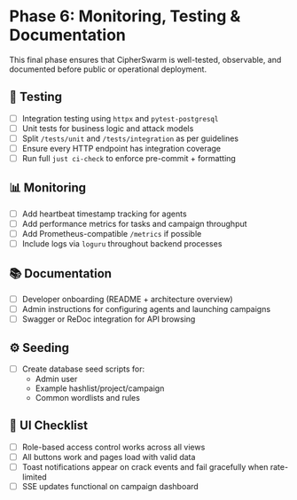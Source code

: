 # Phase 6: Monitoring, Testing & Documentation

This final phase ensures that CipherSwarm is well-tested, observable, and documented before public or operational deployment.

## 🧪 Testing

-   [ ] Integration testing using `httpx` and `pytest-postgresql`
-   [ ] Unit tests for business logic and attack models
-   [ ] Split `/tests/unit` and `/tests/integration` as per guidelines
-   [ ] Ensure every HTTP endpoint has integration coverage
-   [ ] Run full `just ci-check` to enforce pre-commit + formatting

## 📊 Monitoring

-   [ ] Add heartbeat timestamp tracking for agents
-   [ ] Add performance metrics for tasks and campaign throughput
-   [ ] Add Prometheus-compatible `/metrics` if possible
-   [ ] Include logs via `loguru` throughout backend processes

## 📚 Documentation

-   [ ] Developer onboarding (README + architecture overview)
-   [ ] Admin instructions for configuring agents and launching campaigns
-   [ ] Swagger or ReDoc integration for API browsing

## ⚙️ Seeding

-   [ ] Create database seed scripts for:
    -   Admin user
    -   Example hashlist/project/campaign
    -   Common wordlists and rules

## 🔁 UI Checklist

-   [ ] Role-based access control works across all views
-   [ ] All buttons work and pages load with valid data
-   [ ] Toast notifications appear on crack events and fail gracefully when rate-limited
-   [ ] SSE updates functional on campaign dashboard
